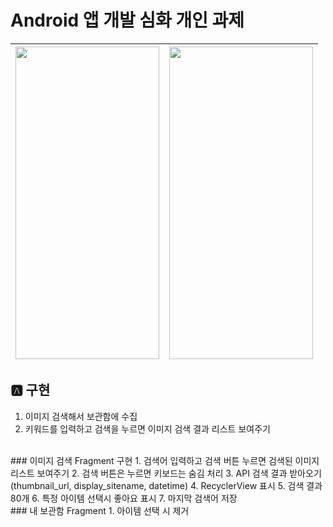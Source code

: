 # Android 앱 개발 심화 개인 과제

<img src="https://github.com/Combro-Kim/nbc_search_kakao_api/assets/84631435/a2d0ce2e-dfa8-4c08-918f-86f009c96463" height="500" width="230">|<img src="https://github.com/Combro-Kim/nbc_search_kakao_api/assets/84631435/a9973494-a158-4fef-8980-d2826f865690" height="500" width="230">
--- | --- |

## 🅰️ 구현
1. 이미지 검색해서 보관함에 수집
2. 키워드를 입력하고 검색을 누르면 이미지 검색 결과 리스트 보여주기
<br>
### 이미지 검색 Fragment
구현
1. 검색어 입력하고 검색 버튼 누르면 검색된 이미지 리스트 보여주기
2. 검색 버튼은 누르면 키보드는 숨김 처리
3. API 검색 결과 받아오기(thumbnail_url, display_sitename, datetime)
4. RecyclerView 표시
5. 검색 결과 80개
6. 특정 아이템 선택시 좋아요 표시
7. 마지막 검색어 저장
<br>
### 내 보관함 Fragment
1. 아이템 선택 시 제거
